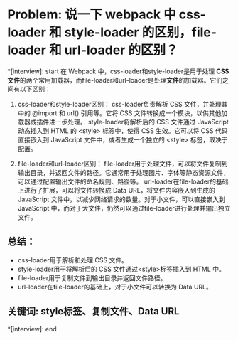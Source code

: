 # Problem: 说一下 webpack 中 css-loader 和 style-loader 的区别，file-loader 和 url-loader 的区别？

*[interview]: start
在 Webpack 中，css-loader和style-loader是用于处理 **CSS 文件**的两个常用加载器，而file-loader和url-loader是处理**文件**的加载器。它们之间有以下区别：

1. css-loader和style-loader区别：
css-loader负责解析 CSS 文件，并处理其中的 @import 和 url() 引用等。它将 CSS 文件转换成一个模块，以供其他加载器或插件进一步处理。
style-loader将解析后的 CSS 文件通过 JavaScript 动态插入到 HTML 的 \<style> 标签中，使得 CSS 生效。它可以将 CSS 代码直接嵌入到 JavaScript 文件中，或者生成一个独立的 \<style> 标签，取决于配置。

2. file-loader和url-loader区别：
file-loader用于处理文件，可以将文件复制到输出目录，并返回文件的路径。它通常用于处理图片、字体等静态资源文件，可以通过配置输出文件的命名规则、路径等。
url-loader在file-loader的基础上进行了扩展，可以将文件转换成 Data URL，将文件内容嵌入到生成的 JavaScript 文件中，以减少网络请求的数量。对于小文件，可以直接嵌入到 JavaScript 中，而对于大文件，仍然可以通过file-loader进行处理并输出独立文件。

## 总结：
- css-loader用于解析和处理 CSS 文件。
- style-loader用于将解析后的 CSS 文件通过\<style>标签插入到 HTML 中。
- file-loader用于复制文件到输出目录并返回文件路径。
- url-loader在file-loader的基础上，对于小文件可以转换为 Data URL。

## 关键词: style标签、复制文件、Data URL
*[interview]: end
